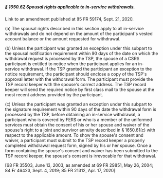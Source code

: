 ##### § 1650.62 Spousal rights applicable to in-service withdrawals. #####

Link to an amendment published at 85 FR 59174, Sept. 21, 2020.

(a) The spousal rights described in this section apply to all in-service withdrawals and do not depend on the amount of the participant's vested account balance or the amount requested for withdrawal.

(b) Unless the participant was granted an exception under this subpart to the spousal notification requirement within 90 days of the date on which the withdrawal request is processed by the TSP, the spouse of a CSRS participant is entitled to notice when the participant applies for an in-service withdrawal. If the TSP granted the participant an exception to the notice requirement, the participant should enclose a copy of the TSP's approval letter with the withdrawal form. The participant must provide the TSP record keeper with the spouse's correct address. The TSP record keeper will send the required notice by first class mail to the spouse at the most recent address provided by the participant.

(c) Unless the participant was granted an exception under this subpart to the signature requirement within 90 days of the date the withdrawal form is processed by the TSP, before obtaining an in-service withdrawal, a participant who is covered by FERS or who is a member of the uniformed services must obtain the consent of his or her spouse and waiver of the spouse's right to a joint and survivor annuity described in § 1650.61(c) with respect to the applicable amount. To show the spouse's consent and waiver, a participant must submit to the TSP record keeper a properly completed withdrawal request form, signed by his or her spouse. Once a form containing the spouse's consent and waiver has been submitted to the TSP record keeper, the spouse's consent is irrevocable for that withdrawal.

[68 FR 35503, June 13, 2003, as amended at 69 FR 29851, May 26, 2004; 84 Fr 46423, Sept. 4, 2019; 85 FR 21312, Apr. 17, 2020]